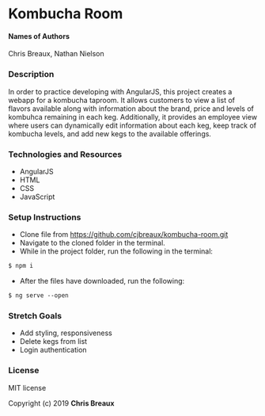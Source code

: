 # Kombucha Room

#### Names of Authors
Chris Breaux, Nathan Nielson

### Description

In order to practice developing with AngularJS, this project creates a webapp for a kombucha taproom. It allows customers to view a list of flavors available along with information about the brand, price and levels of kombuhca remaining in each keg. Additionally, it provides an employee view where users can dynamically edit information about each keg, keep track of kombucha levels, and add new kegs to the available offerings.


### Technologies and Resources

* AngularJS
* HTML  
* CSS
* JavaScript


### Setup Instructions
* Clone file from https://github.com/cjbreaux/kombucha-room.git
* Navigate to the cloned folder in the terminal.
* While in the project folder, run the following in the terminal:
 ```html
$ npm i
```
* After the files have downloaded, run the following:
```html
$ ng serve --open
```


### Stretch Goals

* Add styling, responsiveness
* Delete kegs from list
* Login authentication

### License

MIT license

Copyright (c) 2019 **Chris Breaux**
